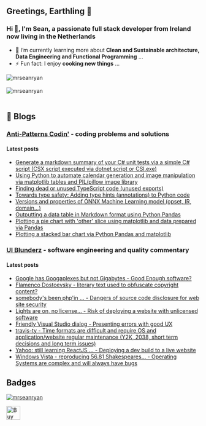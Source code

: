 ## Greetings, Earthling 👋
### Hi 👋, I'm Sean, a passionate full stack developer from Ireland now living in the Netherlands

- 🌱 I’m currently learning more about **Clean and Sustainable architecture, Data Engineering and Functional Programming** ...
- ⚡ Fun fact: I enjoy **cooking new things** ...

<!--
**mrseanryan/mrseanryan** is a ✨ _special_ ✨ repository because its `README.md` (this file) appears on your GitHub profile.

Here are some ideas to get you started:

- 🔭 I’m currently working on ...
- 🌱 I’m currently learning ...
- 👯 I’m looking to collaborate on ...
- 🤔 I’m looking for help with ...
- 💬 Ask me about ...
- 📫 How to reach me: ...
- 😄 Pronouns: ...
- ⚡ Fun fact: ...
-->

<div>
  <img align="center" src="https://github-readme-stats.vercel.app/api?username=mrseanryan&show_icons=true&theme=dark" alt="mrseanryan" />
<div/>
<br />
  
<div>
  <img align="center" src="https://github-readme-stats.vercel.app/api/top-langs/?username=mrseanryan&layout=compact&hide=html&theme=dark" alt="mrseanryan" />
<div/>
<br />

## 📝 Blogs
### [Anti-Patterns Codin'](https://antipatterns.blogspot.com/) - coding problems and solutions

#### Latest posts
<!-- BLOG-POST-LIST:START -->
- [Generate a markdown summary of your C# unit tests via a simple C# script &lpar;CSX script executed via dotnet script or CSI.exe&rpar;](http://antipatterns.blogspot.com/2022/12/generate-markdown-summary-of-your-c.html)
- [Using Python to automate calendar generation and image manipulation via matplotlib tables and PIL/pillow image library](http://antipatterns.blogspot.com/2022/11/using-python-to-automate-calendar.html)
- [Finding dead or unused TypeScript code &lpar;unused exports&rpar;](http://antipatterns.blogspot.com/2022/11/finding-dead-or-unused-typescript-code.html)
- [Towards type safety: Adding type hints &lpar;annotations&rpar; to Python code](http://antipatterns.blogspot.com/2022/11/towards-type-safety-adding-type-hints.html)
- [Versions and properties of ONNX Machine Learning model &lpar;opset, IR, domain...&rpar;](http://antipatterns.blogspot.com/2022/11/versions-and-properties-of-onnx-machine.html)
- [Outputting a data table in Markdown format using Python Pandas](http://antipatterns.blogspot.com/2022/11/outputting-data-table-in-markdown.html)
- [Plotting a pie chart with &#39;other&#39; slice using matplotlib and data prepared via Pandas](http://antipatterns.blogspot.com/2022/11/plotting-pie-chart-with-other-slice.html)
- [Plotting a stacked bar chart via Python Pandas and matplotlib](http://antipatterns.blogspot.com/2022/11/plotting-stacked-bar-chart-via-python.html)
<!-- BLOG-POST-LIST:END -->

### [UI Blunderz](https://uiblunderz.blogspot.com/) - software engineering and quality commentary

#### Latest posts
<!-- BLOG-POST-LIST-UIB:START -->
- [Google has Googaplexes but not Gigabytes - Good Enough software?](https://uiblunderz.blogspot.com/2022/10/google-has-googaplexes-but-not.html)
- [Flamenco Dostoevsky - literary text used to obfuscate copyright content?](https://uiblunderz.blogspot.com/2021/09/flamenco-dostoevsky.html)
- [somebody&#39;s been php&#39;in ... - Dangers of source code disclosure for web site security](https://uiblunderz.blogspot.com/2018/12/somebodys-been-phpin.html)
- [Lights are on, no license... - Risk of deploying a website with unlicensed software](https://uiblunderz.blogspot.com/2018/12/lights-are-on-no-license.html)
- [Friendly Visual Studio dialog - Presenting errors with good UX](https://uiblunderz.blogspot.com/2018/12/friendly-visual-studio-dialog.html)
- [travis-ty - Time formats are difficult and require OS and application/website regular maintenance &lpar;Y2K, 2038, short term decisions and long term issues&rpar;](https://uiblunderz.blogspot.com/2018/11/travis-ty.html)
- [Yahoo: still learning ReactJS ... - Deploying a dev build to a live website](https://uiblunderz.blogspot.com/2018/11/yahoo-still-learning-reactjs.html)
- [Windows Vista - reproducing 56.81 Shakespeares... - Operating Systems are complex and will always have bugs](https://uiblunderz.blogspot.com/2018/11/windows-vista-reproducing.html)
<!-- BLOG-POST-LIST-UIB:END -->
 
## Badges

<p align="left"> <a href="https://github.com/ryo-ma/github-profile-trophy"><img src="https://github-profile-trophy.vercel.app/?username=mrseanryan" alt="mrseanryan" /></a> </p>
  
<a href='https://ko-fi.com/K3K73ALBJ' target='_blank'><img height='36' style='border:0px;height:36px;' src='https://storage.ko-fi.com/cdn/kofi2.png?v=3' border='0' alt='Buy Me a Coffee at ko-fi.com' /></a>
